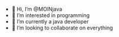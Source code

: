 - 👋 Hi, I’m @MOINjava
- 👀 I’m interested in programming
- 🌱 I’m currently a java developer
- 💞️ I’m looking to collaborate on everything

<!---
MOINpytho/MOINpytho is a ✨ special ✨ repository because its `README.md` (this file) appears on your GitHub profile.
You can click the Preview link to take a look at your changes.
--->
